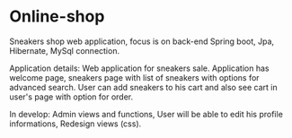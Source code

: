 # Online-shop
Sneakers shop web application, focus is on back-end Spring boot, Jpa, Hibernate, MySql connection.

Application details: 
Web application for sneakers sale. Application has welcome page, sneakers page with list of sneakers with options for advanced search. User can add sneakers to his cart and also see cart in user's page with option for order. 



In develop:
Admin views and functions,
User will be able to edit his profile informations,
Redesign views (css).


